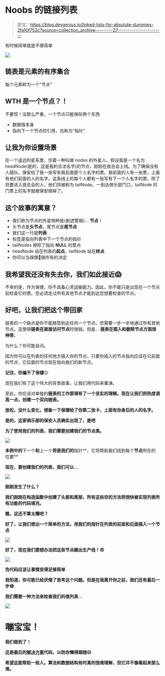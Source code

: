 # Noobs 的链接列表

> 原文：<https://blog.devgenius.io/linked-lists-for-absolute-dummies-2fa10f752c?source=collection_archive---------27----------------------->

有时候简单就是不够简单

![](img/75e45faf15e4a2e330be2457b2416c5a.png)

## 链表是元素的有序集合

每个元素称为一个“节点”

## WTH 是一个节点？！

不要慌！没那么严重，一个节点只能保存两个东西

*   数据值本身
*   指向下一个节点的引用，也称为“指针”

## 让我为你设置场景

在一个遥远的星系里，住着一种叫做 nodes 的外星人。假设我是一个名为 headNode(是的，这是我的合法名字)的节点，刚刚在夜总会上线。为了确保没有人插队，保安给了我一张写有我前面那个人名字的票。我前面的人有一张票，上面有他们前面的人的名字。这条线上的每个人都有一张写有下一个人名字的票，除了将要进入夜总会的人，他们将被称为 tailNode。一到达俱乐部门口，tailNode 的门票上的名字就被保安擦掉了。

## 这个故事的寓意？

*   我们称为节点的外星物种是{剧透警报}… **节点**！
*   头节点是**头节点**，尾节点是**尾节点**
*   我们这一行是**列表**
*   标签是指向列表中下一个节点的指针
*   tailNodes 擦除了指向 **NULL** 的票点
*   headNode 站在列表的**起点**，tailNode 站在**终点**
*   你可以当保镖💪做所有的决定

## 我希望我还没有失去你，我们如此接近😱

不幸的是，作为保镖，你不具备心灵运输能力。因此，你不能只是出现在一个节点前检查它的票。您必须走过所有其他节点才能到达您想要检查的节点。

## 好吧，让我们把这个带回家

链表的一个缺点是你不能随意到达任何一个节点。您需要一步一步地通过所有其他节点。这使得**链表在直接访问节点**时很弱。但是… **链表在插入和删除节点方面很神奇**。

为什么？你可能会问。

因为你可以在列表的任何地方插入你的节点，只要你插入的节点指向应该在它前面的节点，它后面的节点现在指向我们的新节点。

**记住，你骗不了保镖**😉

现在我们有了这个伟大的背景故事，让我们用代码来重演。

至此，你应该对单独的****链表的工作原理有了一个坚实的理解。**现在让我们把热度调高一点，创建一个**双向链表。****

**放松，没什么变化，想象一下保镖给了你第二张卡，上面有你身后的人的名字。**

****是的，这家俱乐部的保安人员确实出现了，是吧****

**为了使用我们的列表，我们需要创建我们的节点类。**

**![](img/c90bdff368a54415a11b08b4d7568267.png)**

**本例中的**下一个**和**上一个**将是我们的**指针**，它将帮助我们找到每个**节点**所在的位置**

**现在，要创建我们的列表，我们可以…**

**![](img/27c524ef92f247e0f7a7744bc7fe7358.png)**

****刚刚发生了什么？****

**我们刚刚在构造函数中创建了头部和尾部，所有这些空的方法将很快被实现列表所有功能的代码填充。**

**瞧，这还不算太糟吧？**

**好了，让我们想出一个简单的方法，用我们的指针在列表的前面和后面插入一个节点**

**![](img/1d1b0ce5174bac1ec18b916b33565a81.png)**

****好了，现在我们要想办法把这些节点踢出生产线！😠****

**![](img/49041b230e67cd6bc6fac4735c772be8.png)**

****伪代码应该让事情变得足够简单****

**我知道，你可能已经厌倦了思考这个问题。但是在我离开你之前，我们还有最后一步😅**

**我们需要一种方法来检查我们的值列表…**

**![](img/8ed6e2fbf8e00f29771df9cdf4f8b557.png)**

# **嘣宝宝！**

**我们做到了！**

**这是最后的[解决方案](https://gist.github.com/SohamDutta1216/5c45985ea2897507a6c285f1b62ef4c9)代码，以防你懒得跟随😒**

**希望这能帮助一些人。算法和数据结构有时真的很难理解，但它并不像看起来那么难。**
